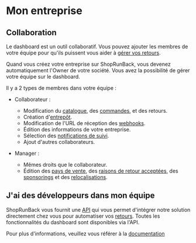 # Mon entreprise

## Collaboration

Le dashboard est un outil collaboratif. Vous pouvez ajouter les membres de votre équipe pour qu'ils puissent vous aider à [gérer vos retours](#gestion-des-retours).

Quand vous créez votre entreprise sur ShopRunBack, vous devenez automatiquement l'Owner de votre société. Vous avez la possibilité de gérer votre équipe sur le dashboard.

Il y a 2 types de membres dans votre équipe :

- Collaborateur :

  - Modification du [catalogue](#catalogue), des [commandes](#commandes), et des retours.
  - Création d'[entrepôt](#entrep-t-s).
  - Modification de l'URL de réception des [webhooks](#jai-des-d-veloppeurs-dans-mon-quipe).
  - Édition des informations de votre entreprise.
  - Sélection des [notifications de suivi](#notifications).
  - Ajout d'autres collaborateurs.

- Manager :

  - Mêmes droits que le collaborateur.
  - Édition des [pays de vente](#pays-de-vente), des [raisons de retour acceptées](#motifs), des [sponsorings](#sponsoring) et des [relocalisations](#relocalisation).

## J'ai des développeurs dans mon équipe

ShopRunBack vous fournit une [API](#https://dashboard.shoprunback.com/fr/tokens) qui vous permet d'intégrer notre solution directement chez vous pour automatiser vos [retours](#gestion-des-retours).
Toutes les fonctionnalités du dashboard sont disponibles via l'API.

Pour plus d'informations, veuillez vous référer à la [documentation](https://shoprunback.github.io/documentation/api.html)